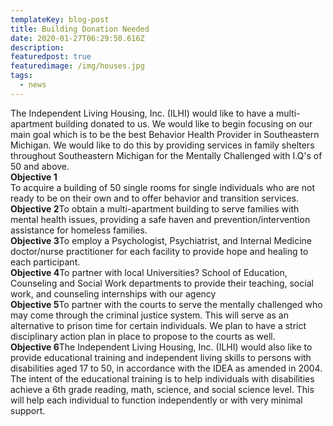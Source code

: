 ```yaml
---
templateKey: blog-post
title: Building Donation Needed
date: 2020-01-27T06:29:50.616Z
description: 
featuredpost: true
featuredimage: /img/houses.jpg
tags:
  - news
---
```

The Independent Living Housing, Inc. (ILHI) would like to have a multi-apartment building donated to us. We would like to begin focusing on our main goal which is to be the best Behavior Health Provider in Southeastern Michigan. We would like to do this by providing services in family shelters throughout Southeastern Michigan for the Mentally Challenged with I.Q's of 50 and above.\
**Objective 1**\
To acquire a building of 50 single rooms for single individuals who are not ready to be on their own and to offer behavior and transition services.\
**Objective 2**To obtain a multi-apartment building to serve families with mental health issues, providing a safe haven and prevention/intervention assistance for homeless families.\
**Objective 3**To employ a Psychologist, Psychiatrist, and Internal Medicine doctor/nurse practitioner for each facility to provide hope and healing to each participant.\
**Objective 4**To partner with local Universities? School of Education, Counseling and Social Work departments to provide their teaching, social work, and counseling internships with our agency\
**Objective 5**To partner with the courts to serve the mentally challenged who may come through the criminal justice system. This will serve as an alternative to prison time for certain individuals. We plan to have a strict disciplinary action plan in place to propose to the courts as well.\
**Objective 6**The Independent Living Housing, Inc. (ILHI) would also like to provide educational training and independent living skills to persons with disabilities aged 17 to 50, in accordance with the IDEA as amended in 2004.\
The intent of the educational training is to help individuals with disabilities achieve a 6th grade reading, math, science, and social science level. This will help each individual to function independently or with very minimal support.
